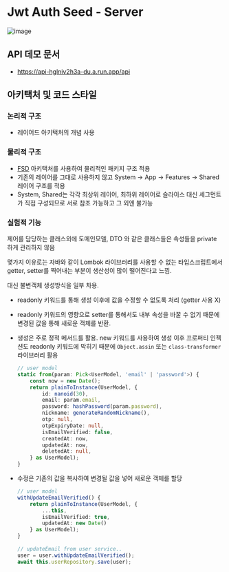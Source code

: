 # Jwt Auth Seed - Server

![image](https://github.com/dev-goraebap/jwt-auth-seed_BE/blob/develop/public/readme-01.jpg)

## API 데모 문서
- https://api-hglniv2h3a-du.a.run.app/api

## 아키택처 및 코드 스타일

### 논리적 구조
- 레이어드 아키택처의 개념 사용

### 물리적 구조
- [FSD](https://feature-sliced.design/kr/) 아키택처를 사용하여 물리적인 패키지 구조 적용
- 기존의 레이어를 그대로 사용하지 않고 System -> App -> Features -> Shared 레이어 구조를 적용
- System, Shared는 각각 최상위 레이어, 최하위 레이어로 슬라이스 대신 세그먼트가 직접 구성되므로 서로 참조 가능하고 그 외엔 불가능

### 실험적 기능
제어를 담당하는 클래스외에 도메인모델, DTO 와 같은 클래스들은 속성들을 private 하게 관리하지 않음

몇가지 이유로는 자바와 같이 Lombok 라이브러리를 사용할 수 없는 타입스크립트에서 getter, setter를 찍어내는 부분이
생산성이 많이 떨어진다고 느낌. 

대신 불변객체 생성방식을 일부 차용.
- readonly 키워드를 통해 생성 이후에 값을 수정할 수 없도록 처리 (getter 사용 X)
- readonly 키워드의 영향으로 setter를 통해서도 내부 속성을 바꿀 수 없기 때문에 변경된 값을 통해 새로운 객체를 반환. 
- 생성은 주로 정적 메서드를 활용. new 키워드를 사용하여 생성 이후 프로퍼티 인젝션도 readonly 키워드에
막히기 때문에 `Object.assin` 또는 `class-transformer` 라이브러리 활용

  ```ts
  // user model
  static from(param: Pick<UserModel, 'email' | 'password'>) {
      const now = new Date();
      return plainToInstance(UserModel, {
          id: nanoid(30),
          email: param.email,
          password: hashPassword(param.password),
          nickname: generateRandomNickname(),
          otp: null,
          otpExpiryDate: null,
          isEmailVerified: false,
          createdAt: now,
          updatedAt: now,
          deletedAt: null,
      } as UserModel);
  }
  ```
- 수정은 기존의 값을 복사하여 변경될 값을 넣어 새로운 객체를 할당
  ```ts
  // user model
  withUpdateEmailVerified() {
      return plainToInstance(UserModel, {
          ...this,
          isEmailVerified: true,
          updatedAt: new Date()
      } as UserModel);
  }
    
  // updateEmail from user service..
  user = user.withUpdateEmailVerified();
  await this.userRepository.save(user);
  ```
